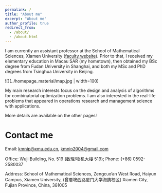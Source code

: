 ```yaml
---
permalink: /
title: "About me"
excerpt: "About me"
author_profile: true
redirect_from: 
  - /about/
  - /about.html
---
```


I am currently an assistant professor at the School of Mathematical Sciences, Xiamen University ([faculty website](https://math.xmu.edu.cn/info/1083/6957.htm)). Prior to that, I received my elementary education in Macau SAR (my hometown), then obtained my BSc degree from Fudan University in Shanghai, and both my MSc and PhD degrees from Tsinghua University in Beijing.

![](../homepage_material/map.jpg | width=100)

​My main research interests focus on the design and analysis of algorithms for combinatorial optimization problems. I am also interested in the real-life problems that appeared in operations research and management science with applications. 

More details are available on the other pages!

Contact me
======
Email: [kmnip@xmu.edu.cn](mailto:kmnip@xmu.edu.cn), [kmnip2004@gmail.com](mailto:kmnip2004@gmail)

Office: Wuji Building, No. 519 (数理/物机大楼 519); Phone: (+86) 0592-2580037

Address: School of Mathematical Sciences, Zengcuo’an West Road, Haiyun Campus, Xiamen University, (曾厝垵西路厦门大学海韵校区)
Xiamen City, Fujian Province, China, 361005
